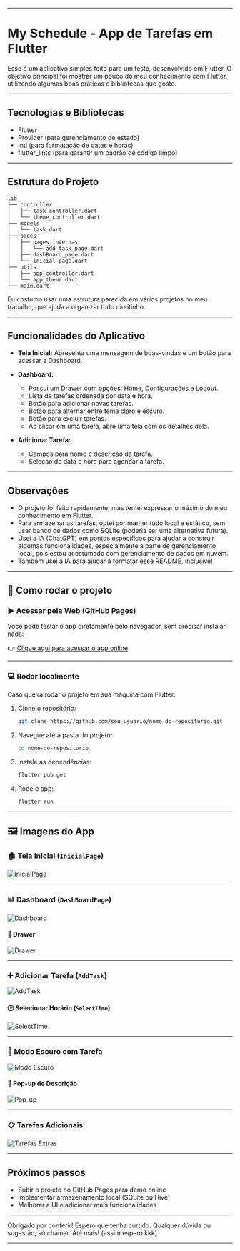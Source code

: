 
---

# My Schedule - App de Tarefas em Flutter

Esse é um aplicativo simples feito para um teste, desenvolvido em Flutter. O objetivo principal foi mostrar um pouco do meu conhecimento com Flutter, utilizando algumas boas práticas e bibliotecas que gosto.

---

## Tecnologias e Bibliotecas

* Flutter
* Provider (para gerenciamento de estado)
* Intl (para formatação de datas e horas)
* flutter\_lints (para garantir um padrão de código limpo)

---

## Estrutura do Projeto

```
lib
├── controller
│   ├── task_controller.dart
│   └── theme_controller.dart
├── models
│   └── task.dart
├── pages
│   ├── pages_internas
│   │   └── add_task_page.dart
│   ├── dashBoard_page.dart
│   └── inicial_page.dart
├── utils
│   ├── app_controller.dart
│   └── app_theme.dart
└── main.dart
```

Eu costumo usar uma estrutura parecida em vários projetos no meu trabalho, que ajuda a organizar tudo direitinho.

---

## Funcionalidades do Aplicativo

* **Tela Inicial:** Apresenta uma mensagem de boas-vindas e um botão para acessar a Dashboard.
* **Dashboard:**

  * Possui um Drawer com opções: Home, Configurações e Logout.
  * Lista de tarefas ordenada por data e hora.
  * Botão para adicionar novas tarefas.
  * Botão para alternar entre tema claro e escuro.
  * Botão para excluir tarefas.
  * Ao clicar em uma tarefa, abre uma tela com os detalhes dela.
* **Adicionar Tarefa:**

  * Campos para nome e descrição da tarefa.
  * Seleção de data e hora para agendar a tarefa.

---

## Observações

* O projeto foi feito rapidamente, mas tentei expressar o máximo do meu conhecimento em Flutter.
* Para armazenar as tarefas, optei por manter tudo local e estático, sem usar banco de dados como SQLite (poderia ser uma alternativa futura).
* Usei a IA (ChatGPT) em pontos específicos para ajudar a construir algumas funcionalidades, especialmente a parte de gerenciamento local, pois estou acostumado com gerenciamento de dados em nuvem.
* Também usei a IA para ajudar a formatar esse README, inclusive!

---

## 🚀 Como rodar o projeto

### ▶️ Acessar pela Web (GitHub Pages)

Você pode testar o app diretamente pelo navegador, sem precisar instalar nada:

👉 [Clique aqui para acessar o app online](https://gabrielg777.github.io/MySchedule/)

---

### 💻 Rodar localmente

Caso queira rodar o projeto em sua máquina com Flutter:

1. Clone o repositório:

   ```bash
   git clone https://github.com/seu-usuario/nome-do-repositorio.git
   ```

2. Navegue até a pasta do projeto:

   ```bash
   cd nome-do-repositorio
   ```

3. Instale as dependências:

   ```bash
   flutter pub get
   ```

4. Rode o app:

   ```bash
   flutter run
   ```
---

## 🖼️ Imagens do App

### 🏠 Tela Inicial (`InicialPage`)

![InicialPage](image.png)

---

### 📊 Dashboard (`DashBoardPage`)

![Dashboard](image-1.png)

#### 📂 Drawer

![Drawer](image-2.png)

---

### ➕ Adicionar Tarefa (`AddTask`)

![AddTask](image-3.png)

#### 🕒 Selecionar Horário (`SelectTime`)

![SelectTime](image-4.png)

---

### 🌙 Modo Escuro com Tarefa

![Modo Escuro](image-5.png)

#### 📝 Pop-up de Descrição

![Pop-up](image-6.png)

---

### 📋 Tarefas Adicionais

![Tarefas Extras](image-7.png)

---

## Próximos passos

* Subir o projeto no GitHub Pages para demo online
* Implementar armazenamento local (SQLite ou Hive)
* Melhorar a UI e adicionar mais funcionalidades

---

Obrigado por conferir! Espero que tenha curtido.
Qualquer dúvida ou sugestão, só chamar. Até mais! (assim espero kkk)

---
